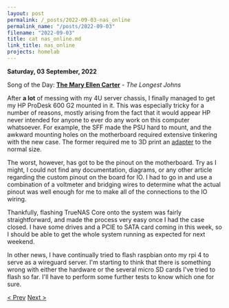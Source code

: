 ```yaml
---
layout: post
permalink: /_posts/2022-09-03-nas_online
permalink_name: "/posts/2022-09-03"
filename: "2022-09-03"
title: cat nas_online.md
link_title: nas_online
projects: homelab
---
```

**Saturday, 03 September, 2022**

Song of the Day: [**The Mary Ellen Carter**](https://youtu.be/JKsVidS70xQ) - *The Longest Johns*

After **a lot** of messing with my 4U server chassis, I finally managed to get my HP ProDesk 600 G2 mounted in it. This was especially tricky for a number of reasons, mostly arising from the fact that it would appear HP never intended for anyone to ever do any work on this computer whatsoever. For example, the SFF made the PSU hard to mount, and the awkward mounting holes on the motherboard required extensive tinkering with the new case. The former required me to 3D print an [adapter](https://www.thingiverse.com/thing:4867847/files) to the normal size.

The worst, however, has got to be the pinout on the motherboard. Try as I might, I could not find any documentation, diagrams, or any other article regarding the custom pinout on the board for IO. I had to go in and use a combination of a voltmeter and bridging wires to determine what the actual pinout was well enough for me to make all of the connections to the IO wiring.

Thankfully, flashing TrueNAS Core onto the system was fairly straightforward, and made the process very easy once I had the case closed. I have some drives and a PCIE to SATA card coming in this week, so I should be able to get the whole system running as expected for next weekend.

In other news, I have continually tried to flash raspbian onto my rpi 4 to serve as a wireguard server. I'm starting to think that there is something wrong with either the hardware or the several micro SD cards I've tried to flash so far. I'll have to perform some further tests to know which one for sure.

[< Prev](/_posts/2022-08-30-adv_maintenance)    [Next >](/all_caught_up)
